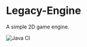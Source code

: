 # Legacy-Engine
A simple 2D game engine.

![Java CI](https://github.com/MeridianInteractive/Legacy-Engine/workflows/Java%20CI/badge.svg)
